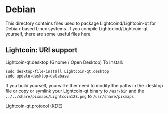 
Debian
====================
This directory contains files used to package Lightcoind/Lightcoin-qt
for Debian-based Linux systems. If you compile Lightcoind/Lightcoin-qt yourself, there are some useful files here.

## Lightcoin: URI support ##


Lightcoin-qt.desktop  (Gnome / Open Desktop)
To install:

	sudo desktop-file-install Lightcoin-qt.desktop
	sudo update-desktop-database

If you build yourself, you will either need to modify the paths in
the .desktop file or copy or symlink your Lightcoin-qt binary to `/usr/bin`
and the `../../share/pixmaps/Lightcoin128.png` to `/usr/share/pixmaps`

Lightcoin-qt.protocol (KDE)

